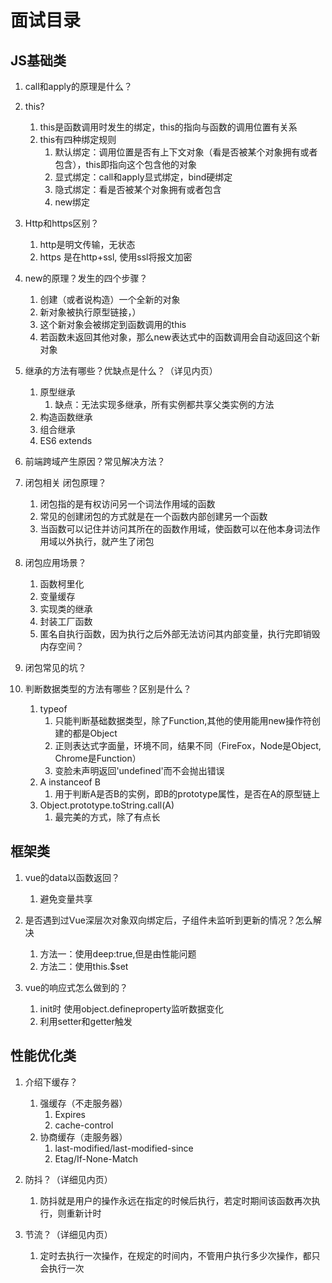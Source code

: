 # 面试目录

## JS基础类

1. call和apply的原理是什么？

2. this?
   1. this是函数调用时发生的绑定，this的指向与函数的调用位置有关系
   2. this有四种绑定规则
      1. 默认绑定：调用位置是否有上下文对象（看是否被某个对象拥有或者包含），this即指向这个包含他的对象
      2. 显式绑定：call和apply显式绑定，bind硬绑定
      3. 隐式绑定：看是否被某个对象拥有或者包含
      4. new绑定

3. Http和https区别？
    1. http是明文传输，无状态
    2. https 是在http+ssl, 使用ssl将报文加密

4. new的原理？发生的四个步骤？
   1. 创建（或者说构造）一个全新的对象
   2. 新对象被执行原型链接，）
   3. 这个新对象会被绑定到函数调用的this
   4. 若函数未返回其他对象，那么new表达式中的函数调用会自动返回这个新对象


5. 继承的方法有哪些？优缺点是什么？（详见内页）
   1. 原型继承
      1. 缺点：无法实现多继承，所有实例都共享父类实例的方法
   2. 构造函数继承
   3. 组合继承
   4. ES6 extends

6. 前端跨域产生原因？常见解决方法？

7. 闭包相关 闭包原理？
   1. 闭包指的是有权访问另一个词法作用域的函数
   2. 常见的创建闭包的方式就是在一个函数内部创建另一个函数
   3. 当函数可以记住并访问其所在的函数作用域，使函数可以在他本身词法作用域以外执行，就产生了闭包

8. 闭包应用场景？
   1. 函数柯里化
   2. 变量缓存
   3. 实现类的继承
   4. 封装工厂函数
   5. 匿名自执行函数，因为执行之后外部无法访问其内部变量，执行完即销毁内存空间？

9.  闭包常见的坑？

10. 判断数据类型的方法有哪些？区别是什么？
    1. typeof
       1. 只能判断基础数据类型，除了Function,其他的使用能用new操作符创建的都是Object
       2. 正则表达式字面量，环境不同，结果不同（FireFox，Node是Object, Chrome是Function）
       3. 变脸未声明返回'undefined'而不会抛出错误
    2. A instanceof B 
       1. 用于判断A是否B的实例，即B的prototype属性，是否在A的原型链上
    3. Object.prototype.toString.call(A) 
       1. 最完美的方式，除了有点长




## 框架类
1. vue的data以函数返回？
   1. 避免变量共享

2. 是否遇到过Vue深层次对象双向绑定后，子组件未监听到更新的情况？怎么解决
   1. 方法一：使用deep:true,但是由性能问题
   2. 方法二：使用this.$set

3. vue的响应式怎么做到的？
   1. init时 使用object.defineproperty监听数据变化
   2. 利用setter和getter触发


## 性能优化类

1. 介绍下缓存？
   1. 强缓存（不走服务器）
      1. Expires
      2. cache-control
   2. 协商缓存（走服务器）
      1. last-modified/last-modified-since
      2. Etag/If-None-Match

2. 防抖？（详细见内页）
   1. 防抖就是用户的操作永远在指定的时候后执行，若定时期间该函数再次执行，则重新计时

3. 节流？（详细见内页）
   1. 定时去执行一次操作，在规定的时间内，不管用户执行多少次操作，都只会执行一次

